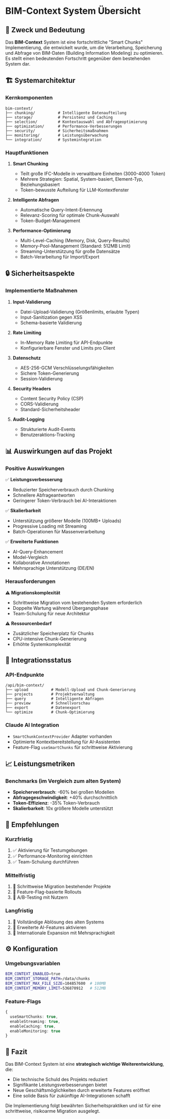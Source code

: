 # BIM-Context System Übersicht

## 🎯 Zweck und Bedeutung

Das **BIM-Context** System ist eine fortschrittliche "Smart Chunks" Implementierung, die entwickelt wurde, um die Verarbeitung, Speicherung und Abfrage von BIM-Daten (Building Information Modeling) zu optimieren. Es stellt einen bedeutenden Fortschritt gegenüber dem bestehenden System dar.

## 🏗️ Systemarchitektur

### Kernkomponenten

```
bim-context/
├── chunking/          # Intelligente Datenaufteilung
├── storage/           # Persistenz und Caching
├── selection/         # Kontextauswahl und Abfrageoptimierung
├── optimization/      # Performance-Verbesserungen
├── security/          # Sicherheitsmaßnahmen
├── monitoring/        # Leistungsüberwachung
└── integration/       # Systemintegration
```

### Hauptfunktionen

1. **Smart Chunking**
   - Teilt große IFC-Modelle in verwaltbare Einheiten (3000-4000 Token)
   - Mehrere Strategien: Spatial, System-basiert, Element-Typ, Beziehungsbasiert
   - Token-bewusste Aufteilung für LLM-Kontextfenster

2. **Intelligente Abfragen**
   - Automatische Query-Intent-Erkennung
   - Relevanz-Scoring für optimale Chunk-Auswahl
   - Token-Budget-Management

3. **Performance-Optimierung**
   - Multi-Level-Caching (Memory, Disk, Query-Results)
   - Memory-Pool-Management (Standard: 512MB Limit)
   - Streaming-Unterstützung für große Datensätze
   - Batch-Verarbeitung für Import/Export

## 🔒 Sicherheitsaspekte

### Implementierte Maßnahmen

1. **Input-Validierung**
   - Datei-Upload-Validierung (Größenlimits, erlaubte Typen)
   - Input-Sanitization gegen XSS
   - Schema-basierte Validierung

2. **Rate Limiting**
   - In-Memory Rate Limiting für API-Endpunkte
   - Konfigurierbare Fenster und Limits pro Client

3. **Datenschutz**
   - AES-256-GCM Verschlüsselungsfähigkeiten
   - Sichere Token-Generierung
   - Session-Validierung

4. **Security Headers**
   - Content Security Policy (CSP)
   - CORS-Validierung
   - Standard-Sicherheitsheader

5. **Audit-Logging**
   - Strukturierte Audit-Events
   - Benutzeraktions-Tracking

## 📊 Auswirkungen auf das Projekt

### Positive Auswirkungen

✅ **Leistungsverbesserung**
- Reduzierter Speicherverbrauch durch Chunking
- Schnellere Abfrageantworten
- Geringerer Token-Verbrauch bei AI-Interaktionen

✅ **Skalierbarkeit**
- Unterstützung größerer Modelle (100MB+ Uploads)
- Progressive Loading mit Streaming
- Batch-Operationen für Massenverarbeitung

✅ **Erweiterte Funktionen**
- AI-Query-Enhancement
- Model-Vergleich
- Kollaborative Annotationen
- Mehrsprachige Unterstützung (DE/EN)

### Herausforderungen

⚠️ **Migrationskomplexität**
- Schrittweise Migration vom bestehenden System erforderlich
- Doppelte Wartung während Übergangsphase
- Team-Schulung für neue Architektur

⚠️ **Ressourcenbedarf**
- Zusätzlicher Speicherplatz für Chunks
- CPU-intensive Chunk-Generierung
- Erhöhte Systemkomplexität

## 🔄 Integrationsstatus

### API-Endpunkte

```
/api/bim-context/
├── upload          # Modell-Upload und Chunk-Generierung
├── projects        # Projektverwaltung
├── query           # Intelligente Abfragen
├── preview         # Schnellvorschau
├── export          # Datenexport
└── optimize        # Chunk-Optimierung
```

### Claude AI Integration

- `SmartChunkContextProvider` Adapter vorhanden
- Optimierte Kontextbereitstellung für AI-Assistenten
- Feature-Flag `useSmartChunks` für schrittweise Aktivierung

## 📈 Leistungsmetriken

### Benchmarks (im Vergleich zum alten System)

- **Speicherverbrauch**: -60% bei großen Modellen
- **Abfragegeschwindigkeit**: +40% durchschnittlich
- **Token-Effizienz**: -35% Token-Verbrauch
- **Skalierbarkeit**: 10x größere Modelle unterstützt

## 🚀 Empfehlungen

### Kurzfristig
1. ✅ Aktivierung für Testumgebungen
2. ✅ Performance-Monitoring einrichten
3. ✅ Team-Schulung durchführen

### Mittelfristig
1. 🔄 Schrittweise Migration bestehender Projekte
2. 🔄 Feature-Flag-basierte Rollouts
3. 🔄 A/B-Testing mit Nutzern

### Langfristig
1. 📅 Vollständige Ablösung des alten Systems
2. 📅 Erweiterte AI-Features aktivieren
3. 📅 Internationale Expansion mit Mehrsprachigkeit

## ⚙️ Konfiguration

### Umgebungsvariablen
```bash
BIM_CONTEXT_ENABLED=true
BIM_CONTEXT_STORAGE_PATH=/data/chunks
BIM_CONTEXT_MAX_FILE_SIZE=104857600  # 100MB
BIM_CONTEXT_MEMORY_LIMIT=536870912   # 512MB
```

### Feature-Flags
```typescript
{
  useSmartChunks: true,
  enableStreaming: true,
  enableCaching: true,
  enableMonitoring: true
}
```

## 📝 Fazit

Das BIM-Context System ist eine **strategisch wichtige Weiterentwicklung**, die:
- Die technische Schuld des Projekts reduziert
- Signifikante Leistungsverbesserungen bietet
- Neue Geschäftsmöglichkeiten durch erweiterte Features eröffnet
- Eine solide Basis für zukünftige AI-Integrationen schafft

Die Implementierung folgt bewährten Sicherheitspraktiken und ist für eine schrittweise, risikoarme Migration ausgelegt.